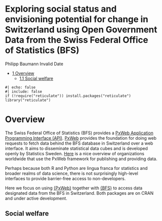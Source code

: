 Exploring social status and envisioning potential for change in
Switzerland using Open Government Data from the Swiss Federal Office of
Statistics (BFS)
================
Philipp Baumann
Invalid Date

- <a href="#overview" id="toc-overview"><span
  class="toc-section-number">1</span> Overview</a>
  - <a href="#social-welfare" id="toc-social-welfare"><span
    class="toc-section-number">1.1</span> Social welfare</a>

``` {r}
#| echo: false
#| include: false
if (!require("reticulate")) install.packages("reticulate")
library("reticulate")
```

# Overview

The Swiss Federal Office of Statistics (BFS) provides a [PxWeb
Application Programming Interface
(API)](https://www.scb.se/en/services/open-data-api/api-for-the-statistical-database/).
[PxWeb](https://www.scb.se/pxweb) provides the foundation for doing web
requests to fetch data behind the BFS database in Switzerland over a web
interface. It aims to disseminate statistical data cubes and is
developed openly by Statistics Sweden.
[Here](https://www.scb.se/en/services/statistical-programs-for-px-files/px-web/pxweb-examples/)
is a nice overview of organizations worldwide that use the PxWeb
framework for publishing and providing data.

Perhaps because both R and Python are lingua franca for statistics and
broader realms of data science, there is not surprisingly high-level
interfaces to provide barrier-free access to non-developers.

Here we focus on using
[{PxWeb}](https://cran.r-project.org/web/packages/pxweb/vignettes/pxweb.html)
together with [{BFS}](https://felixluginbuhl.com/BFS/) to access data
designated data from the BFS in Switzerland. Both packages are on CRAN
and under active development.

## Social welfare

